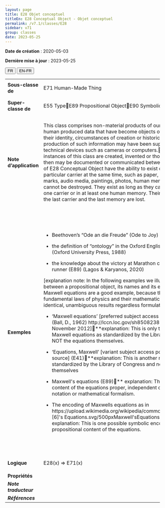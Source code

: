 ```yaml
---
layout: page
title: E28 Objet conceptuel
titleEn: E28 Conceptual Object - Objet conceptuel
permalink: /v7.1/classes/E28
sidebar: v71
group: classes
date: 2023-05-25
---
```


**Date de création** : 2020-05-03

**Dernière mise à jour** : 2023-05-25

<div class="lang-buttons">
 <button id="fr" class="activate">FR</button>
 <button id="en-fr">EN-FR</button>
</div>

<table>
<tbody>
<tr>
<td><strong>Sous-classe de</strong></td>
<td class="en">
<p>E71 Human-Made Thing</p>
</td>
<td>
<p><code class="language-plaintext highlighter-rouge">E71_Chose_élaborée_par_l’humain</code></p>
</td>
</tr>
<tr>
<td><strong>Super-classe de</strong></td>
<td class="en">
<p>E55 TypeE89 Propositional ObjectE90 Symbolic Object</p>
</td>
<td>
<p><code class="language-plaintext highlighter-rouge">E55_Type</code> <code class="language-plaintext highlighter-rouge">E89_Objet_propositionnelE90_Objet_symbolique</code></p>
</td>
</tr>
<tr>
<td><strong>Note d’application</strong></td>
<td class="en">
<p>This class comprises non-material products of our minds and other human produced data that have become objects of a discourse about their identity, circumstances of creation or historical implication. The production of such information may have been supported by the use of technical devices such as cameras or computers.Characteristically, instances of this class are created, invented or thought by someone, and then may be documented or communicated between persons. Instances of E28 Conceptual Object have the ability to exist on more than one particular carrier at the same time, such as paper, electronic signals, marks, audio media, paintings, photos, human memories, etc.They cannot be destroyed. They exist as long as they can be found on at least one carrier or in at least one human memory. Their existence ends when the last carrier and the last memory are lost. </p>
</td>
<td>
<p>Cette classe comprend les productions immatérielles de l’esprit et d’autres données produites par l’humain qui sont devenus des objets de discours à propos de leur identité, les circonstances de leur création ou leur rôle historique. La création de ce type d’information peut avoir été soutenue par l’utilisation de dispositifs techniques tels que des caméras ou des ordinateurs.</p>
<p>Les instances de cette classe sont typiquement créées, inventées ou pensées par quelqu’un et peuvent alors être documentées ou communiquées entre personnes. Les instances de <code class="language-plaintext highlighter-rouge">E28_Objet_conceptuel</code> ont la faculté d’exister sur plus d’un support à la fois, par exemple du papier, des signaux électroniques, des marques, des médias sonores, des peintures, des photos, la mémoire humaine, etc.</p>
<p>Ces instances ne peuvent être détruites. Elles existent aussi longtemps qu’elles peuvent être trouvées sur au moins un support, y compris la mémoire humaine. Leur existence cesse lorsque le dernier support, incluant la mémoire humaine, est perdu.</p>
</td>
</tr>
<tr>
<td><strong>Exemples</strong></td>
<td class="en">
<ul>
<li><p>Beethoven’s “Ode an die Freude” (Ode to Joy) (E73) (Kershaw, 1999)</p>
</li>
<li><p>the definition of “ontology” in the Oxford English Dictionary (E73) (Oxford University Press, 1988)</p>
</li>
<li><p>the knowledge about the victory at Marathon carried by the famous runner (E89) (Lagos & Karyanos, 2020)</p>
</li>
</ul>
<p>[explanation note: In the following examples we illustrate the distinction between a propositional object, its names and its encoded forms. The Maxwell equations are a good example, because they belong to the fundamental laws of physics and their mathematical content yields identical, unambiguous results regardless formulation and encoding]</p>
<ul>
<li><p>‘Maxwell equations’ [preferred subject access point from LCSH] (E41) (Ball, D., 1962) http://lccn.loc.gov/sh85082387 [5], as of 19 November 2012]**explanation: This is only the name for the Maxwell equations as standardized by the Library of Congress and NOT the equations themselves.</p>
</li>
<li><p>‘Equations, Maxwell’ [variant subject access point, from the same source] (E41)**explanation: This is another name for the equation standardized by the Library of Congress and not the equations themselves</p>
</li>
<li><p>Maxwell's equations (E89)** explanation: This is the propositional content of the equations proper, independent of any particular notation or mathematical formalism. </p>
</li>
<li><p>The encoding of Maxwells equations as in https://upload.wikimedia.org/wikipedia/commons/thumb/c/c4/Maxwell [6]'s Equations.svg/500pxMaxwell'sEquations.svg.png (E73) ** explanation: This is one possible symbolic encoding of the propositional content of the equations.</p>
</li>
</ul>
</td>
<td>
<ul>
<li><p>L’« Hymne à la joie » dans la 9<sup>e</sup> Symphonie de Beethoven (<code class="language-plaintext highlighter-rouge">E73_Objet_informationnel</code>) (Kershaw, 1999)</p>
</li>
<li><p>La définition du terme « ontologie » dans l’<em>Oxford English Dictionary</em> (<code class="language-plaintext highlighter-rouge">E73_Objet_informationnel</code>) (Oxford University Press, 1988)</p>
</li>
<li><p>La nouvelle de la victoire de Marathon, apportée par le célèbre coureur Philippidès (Lagos et Karyanos, 2020)</p>
</li>
</ul>
<p>[Note explicative : Dans les exemples suivants, nous illustrons la distinction entre un objet propositionnel, ses noms et ses formes encodées. Les équations de Maxwell sont un bon exemple, parce qu’elles relèvent des lois fondamentales de la physique et que leur contenu mathématique produit des résultats identiques et sans ambiguïté indépendamment de leur formulation et de leur encodage.]</p>
<ul>
<li><p>« Équations de Maxwell » [point d’accès sujet préféré selon LCSH] (<code class="language-plaintext highlighter-rouge">E41_Appellation</code>) (Ball, D., 1962) http://lccn.loc.gov/sh85082387 en date du 19 novembre 2012.</p>
</li>
<p>**Explication : Il s’agit seulement du nom des équations de Maxwell tel que standardisé par la <em>Library of Congress</em> et non les équations elles-mêmes.</p>
<ul>
<li><p>« Équations, Maxwell » [variante de point d’accès sujet selon la même source] (<code class="language-plaintext highlighter-rouge">E41_Appellation</code>)</p>
</li>
<p>**Explication : Il s’agit d’un autre nom pour les équations, standardisé par la <em>Library of Congress,</em> et non les équations elles-mêmes.</p>
<ul>
<li><p>Les équations de Maxwell (<code class="language-plaintext highlighter-rouge">E89_Objet_propositionnel</code>)</p>
</li>
<p>**Explication : Il s’agit du contenu propositionnel à proprement parler des équations, indépendamment de toute notation particulière ou formalisme mathématique.</p>
<ul>
<li><p>L’encodage des équations de Maxwell comme dans https://upload.wikimedia.org/wikipedia/commons/c/c4/Maxwell%27sEquations.svg en date du 9 novembre 2022.</p>
</li>
<li><p> (<code class="language-plaintext highlighter-rouge">E73_Objet_informationnel</code>)</p>
</li>
</ul>
<p>**Explication : Il s’agit d’un encodage possible du contenu propositionnel des équations.</p>
</td>
</tr>
<tr>
<td><strong>Logique</strong></td>
<td class="en">
<p>E28(x) ⇒ E71(x)</p>
</td>
<td>
<p>E28(x) ⇒ E71(x)</p>
</td>
</tr>
<tr>
<td><strong>Propriétés</strong></td>
<td class="en">
</td>
<td>
</td>
</tr>
<tr>
<td><strong><em>Note traducteur</em></strong></td>
<td colspan="2">
</td>
</tr>
<tr>
<td><strong><em>Références</em></strong></td>
<td colspan="2">
</td>
</tr>
</tbody>
</table>
